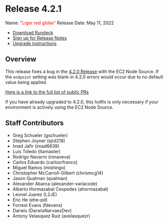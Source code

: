 # Release 4.2.1

Name: <span style="color: red"><span class="glyphicon glyphicon-globe"></span> "Liger red globe"</span>
Release Date: May 11, 2022

- [Download Rundeck](https://download.rundeck.com/)
- [Sign up for Release Notes](https://www.rundeck.com/release-notes-signup)
- [Upgrade instructions](/upgrading/)

## Overview

This release fixes a bug in the [4.2.0 Release](version-4.2.0.md) with the EC2 Node Source.  If the `endpoint` setting was blank in 4.2.0 errors would occur due to no default value being applied.

[Here is a link to the full list of public PRs](https://github.com/rundeck/rundeck/pulls?q=is%3Apr+milestone%3A4.2.1+is%3Aclosed)

If you have already upgraded to 4.2.0, this hotfix is only necessary if your environment is actively using the EC2 Node Source.

## Staff Contributors

* Greg Schueler (gschueler)
* Stephen Joyner (sjrd218)
* Imad Jafir (imad6639)
* Luis Toledo (ltamaster)
* Rodrigo Navarro (ronaveva)
* Carlos Eduardo (carlosrfranco)
* Miguel Ramos (mishingo)
* Christopher McCarroll-Gilbert (chrismcg14)
* Jason Qualman (qualman)
* Alexander Abarca (alexander-variacode)
* Alberto Hormazabal Cespedes (ahormazabal)
* Leonel Juarez (L2JE)
* Eric He (ehe-pd)
* Forrest Evans (fdevans)
* Darwis (DarwisNarvaezDev)
* Antony Velasquez Ruiz (avelasquezr)

